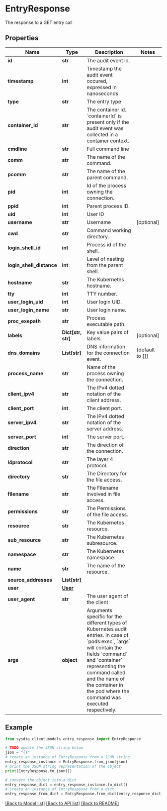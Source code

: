 # EntryResponse

The response to a GET entry call 

## Properties

Name | Type | Description | Notes
------------ | ------------- | ------------- | -------------
**id** | **str** | The audit event id. | 
**timestamp** | **int** | Timestamp the audit event occured, expressed in nanoseconds. | 
**type** | **str** | The entry type | 
**container_id** | **str** | The container id. &#x60;containerId&#x60; is present only if the audit event was collected in a container context.  | 
**cmdline** | **str** | Full command line | 
**comm** | **str** | The name of the command. | 
**pcomm** | **str** | The name of the parent command. | 
**pid** | **int** | Id of the process owning the connection. | 
**ppid** | **int** | Parent process ID. | 
**uid** | **int** | User ID | 
**username** | **str** | Username | [optional] 
**cwd** | **str** | Command working directory. | 
**login_shell_id** | **int** | Process id of the shell. | 
**login_shell_distance** | **int** | Level of nesting from the parent shell. | 
**hostname** | **str** | The Kubernetes hostname. | 
**tty** | **int** | TTY number. | 
**user_login_uid** | **int** | User login UID. | 
**user_login_name** | **str** | User login name. | 
**proc_exepath** | **str** | Process executable path. | 
**labels** | **Dict[str, str]** | Key value pairs of labels. | [optional] 
**dns_domains** | **List[str]** | DNS information for the connection event. | [default to []]
**process_name** | **str** | Name of the process owning the connection. | 
**client_ipv4** | **str** | The IPv4 dotted notation of the client address. | 
**client_port** | **int** | The client port. | 
**server_ipv4** | **str** | The IPv4 dotted notation of the server address. | 
**server_port** | **int** | The server port. | 
**direction** | **str** | The direction of the connection. | 
**l4protocol** | **str** | The layer 4 protocol. | 
**directory** | **str** | The Directory for the file access. | 
**filename** | **str** | The Filename involved in file access. | 
**permissions** | **str** | The Permissions of the file access. | 
**resource** | **str** | The Kubernetes resource. | 
**sub_resource** | **str** | The Kubernetes subresource. | 
**namespace** | **str** | The Kubernetes namespace. | 
**name** | **str** | The name of the resource. | 
**source_addresses** | **List[str]** |  | 
**user** | [**User**](User.md) |  | 
**user_agent** | **str** | The user agent of the client | 
**args** | **object** | Arguments specific for the different types of Kubernetes audit entries. In case of &#x60;pods:exec&#x60;, &#x60;args&#x60; will contain the fields &#x60;command&#x60; and &#x60;container&#x60; representing the command called and the name of the container in the pod where the command was executed respectively.  | 

## Example

```python
from sysdig_client.models.entry_response import EntryResponse

# TODO update the JSON string below
json = "{}"
# create an instance of EntryResponse from a JSON string
entry_response_instance = EntryResponse.from_json(json)
# print the JSON string representation of the object
print(EntryResponse.to_json())

# convert the object into a dict
entry_response_dict = entry_response_instance.to_dict()
# create an instance of EntryResponse from a dict
entry_response_from_dict = EntryResponse.from_dict(entry_response_dict)
```
[[Back to Model list]](../README.md#documentation-for-models) [[Back to API list]](../README.md#documentation-for-api-endpoints) [[Back to README]](../README.md)


